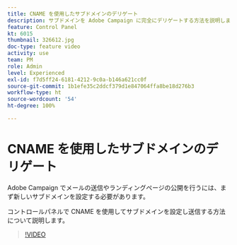 ```yaml
---
title: CNAME を使用したサブドメインのデリゲート
description: サブドメインを Adobe Campaign に完全にデリゲートする方法を説明します。
feature: Control Panel
kt: 6015
thumbnail: 326612.jpg
doc-type: feature video
activity: use
team: PM
role: Admin
level: Experienced
exl-id: f7d5ff24-6181-4212-9c0a-b146a621cc0f
source-git-commit: 1b1efe35c2ddcf379d1e847064ffa8be18d276b3
workflow-type: ht
source-wordcount: '54'
ht-degree: 100%

---
```


# CNAME を使用したサブドメインのデリゲート

Adobe Campaign でメールの送信やランディングページの公開を行うには、まず新しいサブドメインを設定する必要があります。

コントロールパネルで CNAME を使用してサブドメインを設定し送信する方法について説明します。

>[!VIDEO](https://video.tv.adobe.com/v/326612?quality=12&learn=0n)
